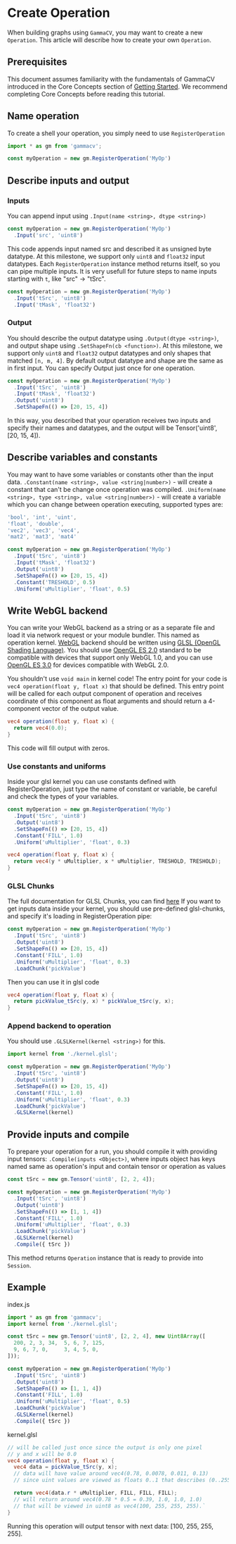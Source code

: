 # Create Operation
When building graphs using `GammaCV`, you may want to create a new `Operation`. This article will describe how to create your own `Operation`.

## Prerequisites
This document assumes familiarity with the fundamentals of GammaCV introduced in the Core Concepts section of [Getting Started](/docs/get_started). We recommend completing Core Concepts before reading this tutorial.

## Name operation
To create a shell your operation, you simply need to use `RegisterOperation`

```js
import * as gm from 'gammacv';

const myOperation = new gm.RegisterOperation('MyOp')
```

## Describe inputs and output
### Inputs
You can append input using ```.Input(name <string>, dtype <string>)```

```js
const myOperation = new gm.RegisterOperation('MyOp')
  .Input('src', 'uint8')
```
This code appends input named src and described it as unsigned byte datatype.
At this milestone, we support only `uint8` and `float32` input datatypes.
Each `RegisterOperation` instance method returns itself, so you can pipe multiple inputs.
It is very usefull for future steps to name inputs starting with `t`, like "src" -> "tSrc".
```js
const myOperation = new gm.RegisterOperation('MyOp')
  .Input('tSrc', 'uint8')
  .Input('tMask', 'float32')
```

### Output
You should describe the output datatype using `.Output(dtype <string>)`, and output shape using `.SetShapeFn(cb <function>)`.
At this milestone, we support only `uint8` and `float32` output datatypes and only shapes that matched `[n, m, 4]`.
By default output datatype and shape are the same as in first input.
You can specify Output just once for one operation.
```js
const myOperation = new gm.RegisterOperation('MyOp')
  .Input('tSrc', 'uint8')
  .Input('tMask', 'float32')
  .Output('uint8')
  .SetShapeFn(() => [20, 15, 4])
```

In this way, you described that your operation receives two inputs and specify their names and datatypes, and the output will be Tensor('uint8', [20, 15, 4]).

## Describe variables and constants
You may want to have some variables or constants other than the input data.
`.Constant(name <string>, value <string|number>)` - will create a constant that can't be change once operation was compiled.
`.Uniform(name <string>, type <string>, value <string|number>)` - will create a variable which you can change between operation executing, supported types are:
```js
'bool', 'int', 'uint',
'float', 'double',
'vec2', 'vec3', 'vec4',
'mat2', 'mat3', 'mat4'
```

```js
const myOperation = new gm.RegisterOperation('MyOp')
  .Input('tSrc', 'uint8')
  .Input('tMask', 'float32')
  .Output('uint8')
  .SetShapeFn(() => [20, 15, 4])
  .Constant('TRESHOLD', 0.5)
  .Uniform('uMultiplier', 'float', 0.5)
```

## Write WebGL backend
You can write your WebGL backend as a string or as a separate file and load it via network request or your module bundler. This named as operation kernel.
[WebGL](https://en.wikipedia.org/wiki/WebGL) backend should be written using [GLSL (OpenGL Shading Language)](https://en.wikipedia.org/wiki/OpenGL_Shading_Language). You should use [OpenGL ES 2.0](https://en.wikipedia.org/wiki/OpenGL_ES#OpenGL_ES_2.0) standard to be compatible with devices that support only WebGL 1.0, and you can use [OpenGL ES 3.0](https://en.wikipedia.org/wiki/OpenGL_ES#OpenGL_ES_3.0) for devices compatible with WebGL 2.0.

You shouldn't use `void main` in kernel code!
The entry point for your code is `vec4 operation(float y, float x)` that should be defined.
This entry point will be called for each output component of operation and receives coordinate of this component as float arguments and should return a 4-component vector of the output value.

```glsl
vec4 operation(float y, float x) {
  return vec4(0.0);
}
```
This code will fill output with zeros.

### Use constants and uniforms
Inside your glsl kernel you can use constants defined with RegisterOperation, just type the name of constant or variable, be careful and check the types of your variables.
```js
const myOperation = new gm.RegisterOperation('MyOp')
  .Input('tSrc', 'uint8')
  .Output('uint8')
  .SetShapeFn(() => [20, 15, 4])
  .Constant('FILL', 1.0)
  .Uniform('uMultiplier', 'float', 0.3)
```
```glsl
vec4 operation(float y, float x) {
  return vec4(y * uMultiplier, x * uMultiplier, TRESHOLD, TRESHOLD);
}
```

### GLSL Chunks
The full documentation for GLSL Chunks, you can find [here](/docs/glsl_chunks)
If you want to get inputs data inside your kernel, you should use pre-defined glsl-chunks, and specify it's loading in RegisterOperation pipe:
```js
const myOperation = new gm.RegisterOperation('MyOp')
  .Input('tSrc', 'uint8')
  .Output('uint8')
  .SetShapeFn(() => [20, 15, 4])
  .Constant('FILL', 1.0)
  .Uniform('uMultiplier', 'float', 0.3)
  .LoadChunk('pickValue')
```
Then you can use it in glsl code
```glsl
vec4 operation(float y, float x) {
  return pickValue_tSrc(y, x) * pickValue_tSrc(y, x);
}
```

### Append backend to operation
You should use `.GLSLKernel(kernel <string>)` for this.
```js
import kernel from './kernel.glsl';

const myOperation = new gm.RegisterOperation('MyOp')
  .Input('tSrc', 'uint8')
  .Output('uint8')
  .SetShapeFn(() => [20, 15, 4])
  .Constant('FILL', 1.0)
  .Uniform('uMultiplier', 'float', 0.3)
  .LoadChunk('pickValue')
  .GLSLKernel(kernel)
```

## Provide inputs and compile
To prepare your operation for a run, you should compile it with providing input tensors:
`.Compile(inputs <Object>)`, where inputs object has keys named same as operation's input and contain tensor or operation as values

```js
const tSrc = new gm.Tensor('uint8', [2, 2, 4]);

const myOperation = new gm.RegisterOperation('MyOp')
  .Input('tSrc', 'uint8')
  .Output('uint8')
  .SetShapeFn(() => [1, 1, 4])
  .Constant('FILL', 1.0)
  .Uniform('uMultiplier', 'float', 0.3)
  .LoadChunk('pickValue')
  .GLSLKernel(kernel)
  .Compile({ tSrc })
```
This method returns `Operation` instance that is ready to provide into `Session`.

## Example

index.js
```js
import * as gm from 'gammacv';
import kernel from './kernel.glsl';

const tSrc = new gm.Tensor('uint8', [2, 2, 4], new Uint8Array([
  200, 2, 3, 34,  5, 6, 7, 125,
  9, 6, 7, 0,     3, 4, 5, 0,
]));

const myOperation = new gm.RegisterOperation('MyOp')
  .Input('tSrc', 'uint8')
  .Output('uint8')
  .SetShapeFn(() => [1, 1, 4])
  .Constant('FILL', 1.0)
  .Uniform('uMultiplier', 'float', 0.5)
  .LoadChunk('pickValue')
  .GLSLKernel(kernel)
  .Compile({ tSrc })
```

kernel.glsl
```glsl
// will be called just once since the output is only one pixel
// y and x will be 0.0
vec4 operation(float y, float x) {
  vec4 data = pickValue_tSrc(y, x);
  // data will have value around vec4(0.78, 0.0078, 0.011, 0.13)
  // since uint values are viewed as floats 0..1 that describes (0..255)

  return vec4(data.r * uMultiplier, FILL, FILL, FILL);
  // will return around vec4(0.78 * 0.5 = 0.39, 1.0, 1.0, 1.0)
  // that will be viewed in uint8 as vec4(100, 255, 255, 255).`
}
```

Running this operation will output tensor with next data: [100, 255, 255, 255].
